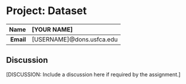 Project: Dataset
==============================

| **Name**  | [YOUR NAME]  |
|----------:|:-------------|
| **Email** | [USERNAME]@dons.usfca.edu |

## Discussion ##

[DISCUSSION: Include a discussion here if required by the assignment.]
